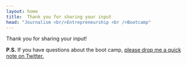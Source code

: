 ```yaml
---
layout: home
title:  Thank you for sharing your input
head: "Journalism <br/>Entrepreneurship <br />Bootcamp"
---
```

<p class="lead">Thank you for sharing your input!</p>


<p><b>P.S.</b> If you have questions about the boot camp, <a href="https://twitter.com/phillipadsmith">please drop me a quick note on Twitter.</a></p>

<br clear="all" />
<br clear="all" />
